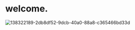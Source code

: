 # welcome.

 
![138322189-2db8df52-9dcb-40a0-88a8-c365466bd33d](https://user-images.githubusercontent.com/43286444/162662983-65580b07-e21c-4881-ac64-bed8b7a083d2.gif)
